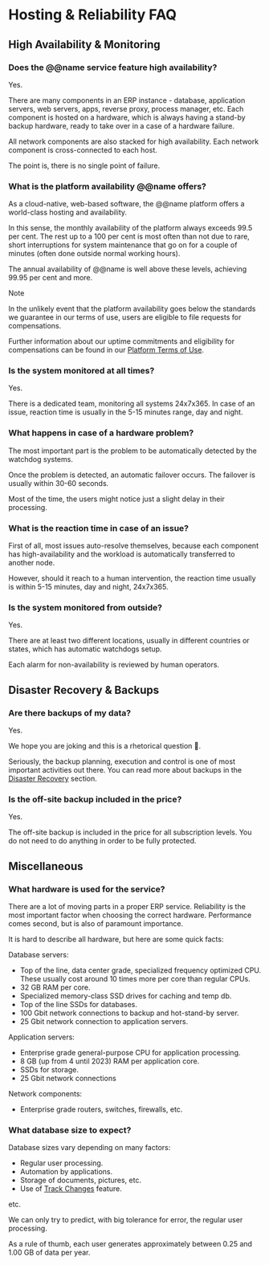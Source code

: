 # Hosting & Reliability FAQ

## High Availability & Monitoring

### Does the @@name service feature high availability?

Yes.

There are many components in an ERP instance - database,
application servers, web servers, apps, reverse proxy, process manager, etc.
Each component is hosted on a hardware, which is always having a 
stand-by backup hardware, ready to take over in a case of a hardware failure.

All network components are also stacked for high availability.
Each network component is cross-connected to each host.

The point is, there is no single point of failure.

### What is the platform availability @@name offers?

As a cloud-native, web-based software, the @@name platform offers a world-class hosting and availability.  

In this sense, the monthly availability of the platform always exceeds 99.5 per cent. 
The rest up to a 100 per cent is most often than not due to rare, short interruptions for system maintenance that go on for a couple of minutes (often done outside normal working hours).

The annual availability of @@name is well above these levels, achieving 99.95 per cent and more.  

> [!Note]  
>
> In the unlikely event that the platform availability goes below the standards we guarantee in our terms of use, users are eligible to file requests for compensations.  
> 
> Further information about our uptime commitments and eligibility for compensations can be found in our [Platform Terms of Use](~/info/legal/platform-terms-of-use.md).  

### Is the system monitored at all times?

Yes.

There is a dedicated team, monitoring all systems 24x7x365.
In case of an issue, reaction time is usually in the 5-15 minutes range, day and night.

### What happens in case of a hardware problem?

The most important part is the problem to be automatically 
detected by the watchdog systems.

Once the problem is detected, an automatic failover occurs.
The failover is usually within 30-60 seconds.

Most of the time, the users might notice just a slight delay in their processing.

### What is the reaction time in case of an issue?

First of all, most issues auto-resolve themselves, 
because each component has high-availability and the workload is automatically
transferred to another node.

However, should it reach to a human intervention, the reaction time usually is
within 5-15 minutes, day and night, 24x7x365.

### Is the system monitored from outside?

Yes.

There are at least two different locations,
usually in different countries or states,
which has automatic watchdogs setup.

Each alarm for non-availability is reviewed by human operators.

## Disaster Recovery & Backups

### Are there backups of my data?

Yes.

We hope you are joking and this is a rhetorical question 🙂.

Seriously, the backup planning, execution and control is one of most important activities out there.
You can read more about backups in the [Disaster Recovery](../system-information/disaster-recovery.md) section.

### Is the off-site backup included in the price?

Yes.

The off-site backup is included in the price for all subscription levels.
You do not need to do anything in order to be fully protected.

## Miscellaneous

### What hardware is used for the service?

There are a lot of moving parts in a proper ERP service.
Reliability is the most important factor when choosing the correct hardware.
Performance comes second, but is also of paramount importance.

It is hard to describe all hardware, but here are some quick facts:

Database servers:

* Top of the line, data center grade, specialized frequency optimized CPU.
These usually cost around 10 times more per core than regular CPUs.
* 32 GB RAM per core.
* Specialized memory-class SSD drives for caching and temp db.
* Top of the line SSDs for databases.
* 100 Gbit network connections to backup and hot-stand-by server.
* 25 Gbit network connection to application servers.

Application servers:

* Enterprise grade general-purpose CPU for application processing.
* 8 GB (up from 4 until 2023) RAM per application core.
* SSDs for storage.
* 25 Gbit network connections

Network components:

* Enterprise grade routers, switches, firewalls, etc.

### What database size to expect?

Database sizes vary depending on many factors:

* Regular user processing.
* Automation by applications.
* Storage of documents, pictures, etc.
* Use of [Track Changes](xref:track-changes) feature.

etc.

We can only try to predict, with big tolerance for error, the regular user processing.

As a rule of thumb, each user generates approximately between 0.25 and 1.00 GB of data per year.
